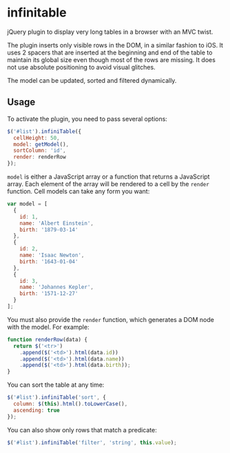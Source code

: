 infinitable
===========

jQuery plugin to display very long tables in a browser with an MVC twist.

The plugin inserts only visible rows in the DOM, in a similar fashion to iOS.
It uses 2 spacers that are inserted at the beginning and end of the table to maintain
its global size even though most of the rows are missing. It does not use absolute
positioning to avoid visual glitches.

The model can be updated, sorted and filtered dynamically.

Usage
-----

To activate the plugin, you need to pass several options:

```javascript
$('#list').infiniTable({
  cellHeight: 50,
  model: getModel(),
  sortColumn: 'id',
  render: renderRow
});
```

`model` is either a JavaScript array or a function that returns a JavaScript array. Each element of
the array will be rendered to a cell by the `render` function. Cell models can take any form you want:

```javascript
var model = [
  {
    id: 1,
    name: 'Albert Einstein',
    birth: '1879-03-14'
  },
  {
    id: 2,
    name: 'Isaac Newton',
    birth: '1643-01-04'
  },
  {
    id: 3,
    name: 'Johannes Kepler',
    birth: '1571-12-27'
  }
];
```

You must also provide the `render` function, which generates a DOM node with the model. For example:

```javascript
function renderRow(data) {
  return $('<tr>')
    .append($('<td>').html(data.id))
    .append($('<td>').html(data.name))
    .append($('<td>').html(data.birth));
}
```

You can sort the table at any time:

```javascript
$('#list').infiniTable('sort', {
  column: $(this).html().toLowerCase(),
  ascending: true
});
```

You can also show only rows that match a predicate:

```javascript
$('#list').infiniTable('filter', 'string', this.value);
```
